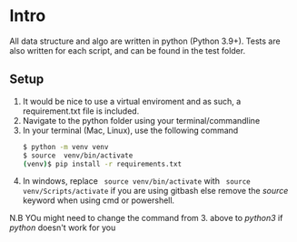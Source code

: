 # Intro
All data structure and algo are written in python (Python 3.9+). Tests are also written for each script, and can be found in the test folder.

## Setup
1. It would be nice to use a virtual enviroment and as such, a requirement.txt file is included.  
2. Navigate to the python folder using your terminal/commandline
3. In your terminal (Mac, Linux), use the following command
    ```bash
    $ python -m venv venv
    $ source  venv/bin/activate
    (venv)$ pip install -r requirements.txt
    ```
4. In windows, replace ``` source venv/bin/activate``` with  ``` source venv/Scripts/activate``` if you are using gitbash else remove the *source* keyword when using cmd or powershell.

N.B YOu might need to change the command from 3. above to *python3* if *python* doesn't work for you